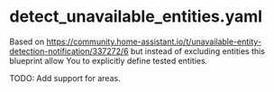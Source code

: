 # detect_unavailable_entities.yaml

Based on https://community.home-assistant.io/t/unavailable-entity-detection-notification/337272/6 
but instead of excluding entities this blueprint allow You to explicitly define tested entities.

TODO: Add support for areas.
